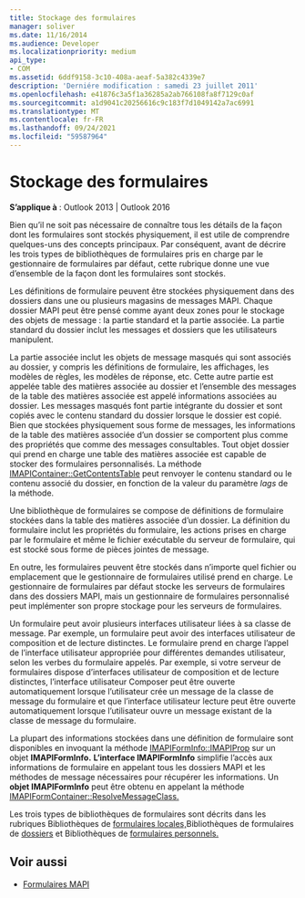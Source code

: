 ```yaml
---
title: Stockage des formulaires
manager: soliver
ms.date: 11/16/2014
ms.audience: Developer
ms.localizationpriority: medium
api_type:
- COM
ms.assetid: 6ddf9158-3c10-408a-aeaf-5a382c4339e7
description: 'Derniére modification : samedi 23 juillet 2011'
ms.openlocfilehash: e41876c3a5f1a36285a2ab766108fa8f7129c0af
ms.sourcegitcommit: a1d9041c20256616c9c183f7d1049142a7ac6991
ms.translationtype: MT
ms.contentlocale: fr-FR
ms.lasthandoff: 09/24/2021
ms.locfileid: "59587964"
---
```

# <a name="form-storage"></a>Stockage des formulaires

**S’applique à** : Outlook 2013 | Outlook 2016 
  
Bien qu’il ne soit pas nécessaire de connaître tous les détails de la façon dont les formulaires sont stockés physiquement, il est utile de comprendre quelques-uns des concepts principaux. Par conséquent, avant de décrire les trois types de bibliothèques de formulaires pris en charge par le gestionnaire de formulaires par défaut, cette rubrique donne une vue d’ensemble de la façon dont les formulaires sont stockés.
  
Les définitions de formulaire peuvent être stockées physiquement dans des dossiers dans une ou plusieurs magasins de messages MAPI. Chaque dossier MAPI peut être pensé comme ayant deux zones pour le stockage des objets de message : la partie standard et la partie associée. La partie standard du dossier inclut les messages et dossiers que les utilisateurs manipulent.
  
La partie associée inclut les objets de message masqués qui sont associés au dossier, y compris les définitions de formulaire, les affichages, les modèles de règles, les modèles de réponse, etc. Cette autre partie est appelée table des matières associée au dossier et l’ensemble des messages de la table des matières associée est appelé informations associées au dossier. Les messages masqués font partie intégrante du dossier et sont copiés avec le contenu standard du dossier lorsque le dossier est copié. Bien que stockées physiquement sous forme de messages, les informations de la table des matières associée d’un dossier se comportent plus comme des propriétés que comme des messages consultables. Tout objet dossier qui prend en charge une table des matières associée est capable de stocker des formulaires personnalisés. La méthode [IMAPIContainer::GetContentsTable](imapicontainer-getcontentstable.md) peut renvoyer le contenu standard ou le contenu associé du dossier, en fonction de la valeur du paramètre  _lags_ de la méthode. 
  
Une bibliothèque de formulaires se compose de définitions de formulaire stockées dans la table des matières associée d’un dossier. La définition du formulaire inclut les propriétés du formulaire, les actions prises en charge par le formulaire et même le fichier exécutable du serveur de formulaire, qui est stocké sous forme de pièces jointes de message.
  
En outre, les formulaires peuvent être stockés dans n’importe quel fichier ou emplacement que le gestionnaire de formulaires utilisé prend en charge. Le gestionnaire de formulaires par défaut stocke les serveurs de formulaires dans des dossiers MAPI, mais un gestionnaire de formulaires personnalisé peut implémenter son propre stockage pour les serveurs de formulaires.
  
Un formulaire peut avoir plusieurs interfaces utilisateur liées à sa classe de message. Par exemple, un formulaire peut avoir des interfaces utilisateur de composition et de lecture distinctes. Le formulaire prend en charge l’appel de l’interface utilisateur appropriée pour différentes demandes utilisateur, selon les verbes du formulaire appelés. Par exemple, si votre serveur de formulaires dispose d’interfaces utilisateur de composition et de lecture distinctes, l’interface utilisateur Composer peut être ouverte automatiquement lorsque l’utilisateur crée un message de la classe de message du formulaire et que l’interface utilisateur lecture peut être ouverte automatiquement lorsque l’utilisateur ouvre un message existant de la classe de message du formulaire.
  
La plupart des informations stockées dans une définition de formulaire sont disponibles en invoquant la méthode [IMAPIFormInfo::IMAPIProp](imapiforminfoimapiprop.md) sur un objet **IMAPIFormInfo.** **L’interface IMAPIFormInfo** simplifie l’accès aux informations de formulaire en appelant tous les dossiers MAPI et les méthodes de message nécessaires pour récupérer les informations. Un **objet IMAPIFormInfo** peut être obtenu en appelant la méthode [IMAPIFormContainer::ResolveMessageClass.](imapiformcontainer-resolvemessageclass.md) 
  
Les trois types de bibliothèques de formulaires sont décrits dans les rubriques Bibliothèques de [formulaires locales,](local-form-libraries.md)Bibliothèques de formulaires de [dossiers](folder-form-libraries.md) et Bibliothèques de [formulaires personnels.](personal-form-libraries.md)
  
## <a name="see-also"></a>Voir aussi

- [Formulaires MAPI](mapi-forms.md)

